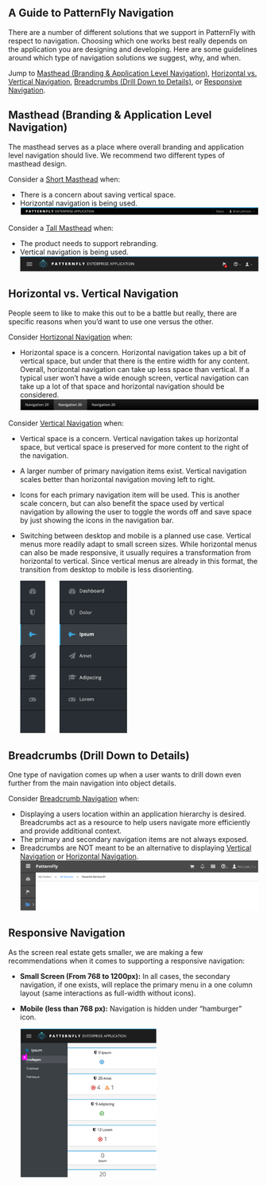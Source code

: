 ## A Guide to PatternFly Navigation
There are a number of different solutions that we support in PatternFly with respect to navigation. Choosing which one works best really depends on the application you are designing and developing. Here are some guidelines around which type of navigation solutions we suggest, why, and when.

Jump to [Masthead (Branding & Application Level Navigation)](#masthead-branding-&-application-level-navigation), [Horizontal vs. Vertical Navigation](#horizontal-vs-vertical-navigation), [Breadcrumbs (Drill Down to Details)](#breadcrumbs-drill-down-to-details), or [Responsive Navigation](#responsive-navigation).


## Masthead (Branding & Application Level Navigation)
The masthead serves as a place where overall branding and application level navigation should live. We recommend two different types of masthead design.

Consider a [Short Masthead](http://www.patternfly.org/pattern-library/application-framework/masthead/) when:
* There is a concern about saving vertical space.
* Horizontal navigation is being used.
![masthead](img/short-masthead.png)

Consider a [Tall Masthead](http://www.patternfly.org/pattern-library/application-framework/masthead/) when:
* The product needs to support rebranding.
* Vertical navigation is being used.
![masthead](img/tall-masthead.png)

## Horizontal vs. Vertical Navigation
People seem to like to make this out to be a battle but really, there are specific reasons when you’d want to use one versus the other.

Consider [Hortizonal Navigation](http://www.patternfly.org/pattern-library/navigation/horizontal-navigation/) when:
* Horizontal space is a concern. Horizontal navigation takes up a bit of vertical space, but under that there is the entire width for any content. Overall, horizontal navigation can take up less space than vertical. If a typical user won’t have a wide enough screen, vertical navigation can take up a lot of that space and horizontal navigation should be considered.
![horizontalvertical](img/horizontal-nav.png)

Consider [Vertical Navigation](vertical-nav.md) when:
* Vertical space is a concern. Vertical navigation takes up horizontal space, but vertical space is preserved for more content to the right of the navigation.
* A larger number of primary navigation items exist. Vertical navigation scales better than horizontal navigation moving left to right.
* Icons for each primary navigation item will be used. This is another scale concern, but can also benefit the space used by vertical navigation by allowing the user to toggle the words off and save space by just showing the icons in the navigation bar.
* Switching between desktop and mobile is a planned use case. Vertical menus more readily adapt to small screen sizes. While horizontal menus can also be made responsive, it usually requires a transformation from horizontal to vertical. Since vertical menus are already in this format, the transition from desktop to mobile is less disorienting.

  <img src="img/vertical-nav.png" alt="vertical-nav" style="width: 215px;"/>

## Breadcrumbs (Drill Down to Details)
One type of navigation comes up when a user wants to drill down even further from the main navigation into object details.

Consider [Breadcrumb Navigation](http://www.patternfly.org/pattern-library/navigation/breadcrumbs/) when:
* Displaying a users location within an application hierarchy is desired. Breadcrumbs act as a resource to help users navigate more efficiently and provide additional context.
* The primary and secondary navigation items are not always exposed.
* Breadcrumbs are NOT meant to be an alternative to displaying [Vertical Navigation](http://www.patternfly.org/pattern-library/navigation/vertical-navigation/) or [Horizontal Navigation](http://www.patternfly.org/pattern-library/navigation/horizontal-navigation/).
![breadcrumbs](img/breadcrumbs.png)

## Responsive Navigation
As the screen real estate gets smaller, we are making a few recommendations when it comes to supporting a responsive navigation:
* **Small Screen (From 768 to 1200px):** In all cases, the secondary navigation, if one exists, will replace the primary menu in a one column layout (same 	interactions as full-width without icons).
* **Mobile (less than 768 px):** Navigation is hidden under “hamburger” icon.

  <img src="img/responsive-nav.png" alt="vertical-nav" style="width: 275px;"/>

